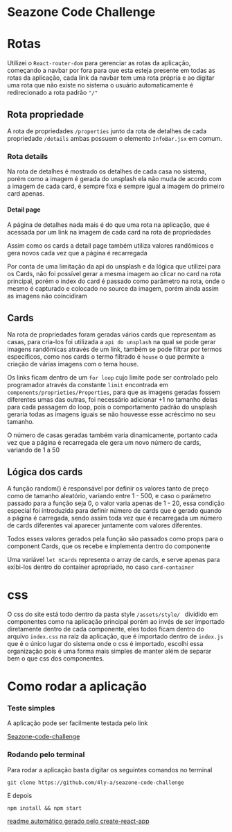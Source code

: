 # Seazone Code Challenge

# Rotas

Utilizei o `React-router-dom` para gerenciar as rotas da aplicação, começando a navbar por fora para que esta esteja presente em todas as rotas da aplicação, cada link da navbar tem uma rota própria e ao digitar uma rota que não existe no sistema o usuário automaticamente é redirecionado a rota padrão `"/"`

## Rota propriedade

A rota de propriedades `/properties` junto da rota de detalhes de cada propriedade `/details` ambas possuem o elemento `InfoBar.jsx` em comum.

### Rota details

Na rota de detalhes é mostrado os detalhes de cada casa no sistema, porém como a imagem é gerada do unsplash ela não muda de acordo com a imagem de cada card, é sempre fixa e sempre igual a imagem do primeiro card apenas.

#### Detail page

A página de detalhes nada mais é do que uma rota na aplicação, que é acessada por um link na imagem de cada card na rota de propriedades 

Assim como os cards a detail page também utiliza valores randômicos e gera novos cada vez que a página é recarregada

Por conta de uma limitação da api do unsplash e da lógica que utilizei para os Cards, não foi possível gerar a mesma imagem ao clicar no card na rota principal, porém o index do card é passado como parâmetro na rota, onde o mesmo é capturado e colocado no source da imagem, porém ainda assim as imagens não coincidiram

## Cards

Na rota de propriedades foram geradas vários cards que representam as casas, para cria-los foi utilizada a `api do unsplash` na qual se pode gerar imagens randômicas através de um link, também se pode filtrar por termos específicos, como nos cards o termo filtrado é `house` o que permite a criação de várias imagens com o tema house.

Os links ficam dentro de um `for loop` cujo limite pode ser controlado pelo programador através da constante `limit` encontrada em `components/proprieties/Properties`, para que as imagens geradas fossem diferentes umas das outras, foi necessário adicionar +1 no tamanho delas para cada passagem do loop, pois o comportamento padrão do unsplash geraria todas as imagens iguais se não houvesse esse acréscimo no seu tamanho.

O número de casas geradas também varia dinamicamente, portanto cada vez que a página é recarregada ele gera um novo número de cards, variando de 1 a 50 

## Lógica dos cards

A função random() é responsável por definir os valores tanto de preço como de tamanho aleatório, variando entre 1 - 500, e caso o parâmetro passado para a função seja 0, o valor varia apenas de 1 - 20, essa condição especial foi introduzida para definir número de cards que é gerado quando a página é carregada, sendo assim toda vez que é recarregada um número de cards diferentes vai aparecer juntamente com valores diferentes.

Todos esses valores gerados pela função são passados como props para o component Cards, que os recebe e implementa dentro do componente

Uma variável `let nCards` representa o array de cards, e serve apenas para exibi-los dentro
do container apropriado, no caso `card-container`

# css 

O css do site está todo dentro da pasta style `/assets/style/ ` dividido em componentes como na aplicação principal porém ao invés de ser importado diretamente dentro de cada componente, eles todos ficam dentro do arquivo `index.css` na raiz da aplicação, que é importado dentro de `index.js` que é o único lugar do sistema onde o css é importado, escolhi essa organização pois é uma forma mais simples de manter além de separar bem o que css dos componentes. 

# Como rodar a aplicação

### Teste simples 

 A aplicação pode ser facilmente testada pelo link 

[Seazone-code-challenge](https://seazone.vercel.app/)

### Rodando pelo terminal 

Para rodar a aplicação basta digitar os seguintes comandos no terminal

```shell
git clone https://github.com/4ly-a/seazone-code-challenge
```

E depois


```shell
npm install && npm start
```




[readme automático gerado pelo create-react-app](src/assets/react.md)
